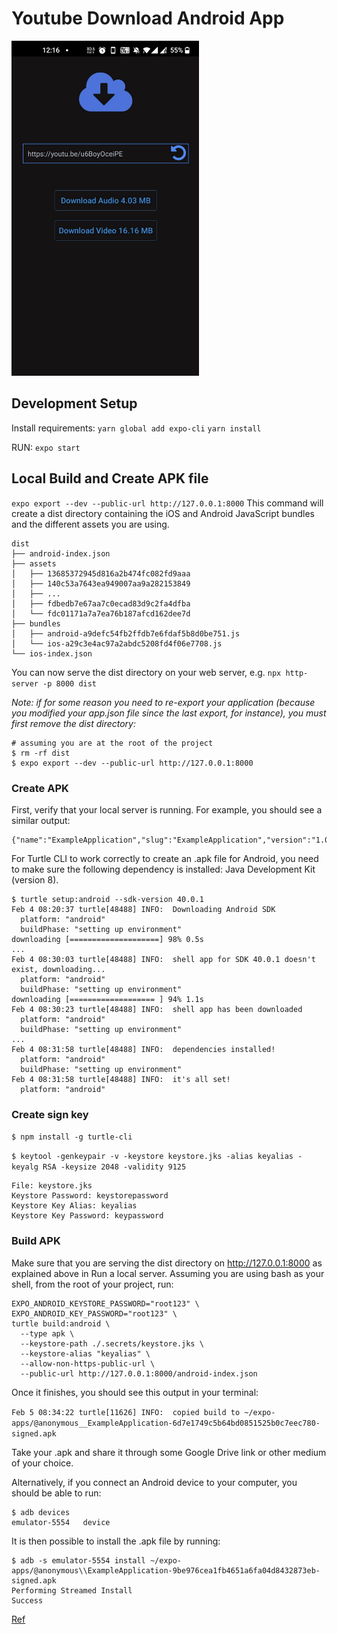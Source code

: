 # Youtube Download Android App

<img src="demo.png" alt="demo" style="width:300px;"/>

## Development Setup

Install requirements:
`yarn global add expo-cli`
`yarn install`

RUN:
`expo start`

## Local Build and Create APK file

`expo export --dev --public-url http://127.0.0.1:8000`
This command will create a dist directory containing the iOS and Android JavaScript bundles and the different assets you are using.

```
dist
├── android-index.json
├── assets
│   ├── 13685372945d816a2b474fc082fd9aaa
│   ├── 140c53a7643ea949007aa9a282153849
│   ├── ...
│   ├── fdbedb7e67aa7c0ecad83d9c2fa4dfba
│   └── fdc01171a7a7ea76b187afcd162dee7d
├── bundles
│   ├── android-a9defc54fb2ffdb7e6fdaf5b8d0be751.js
│   └── ios-a29c3e4ac97a2abdc5208fd4f06e7708.js
└── ios-index.json
```

You can now serve the dist directory on your web server, e.g.
`npx http-server -p 8000 dist`

*Note: if for some reason you need to re-export your application (because you modified your app.json file since the last export, for instance), you must first remove the dist directory:*

```
# assuming you are at the root of the project
$ rm -rf dist
$ expo export --dev --public-url http://127.0.0.1:8000
```

### Create APK

First, verify that your local server is running. For example, you should see a similar output:
```$ curl http://127.0.0.1:8000/android-index.json
{"name":"ExampleApplication","slug":"ExampleApplication","version":"1.0.0","orientation":
```

For Turtle CLI to work correctly to create an .apk file for Android, you need to make sure the following dependency is installed: Java Development Kit (version 8).

```
$ turtle setup:android --sdk-version 40.0.1
Feb 4 08:20:37 turtle[48488] INFO:  Downloading Android SDK
  platform: "android"
  buildPhase: "setting up environment"
downloading [====================] 98% 0.5s
...
Feb 4 08:30:03 turtle[48488] INFO:  shell app for SDK 40.0.1 doesn't exist, downloading...
  platform: "android"
  buildPhase: "setting up environment"
downloading [=================== ] 94% 1.1s
Feb 4 08:30:23 turtle[48488] INFO:  shell app has been downloaded
  platform: "android"
  buildPhase: "setting up environment"
...
Feb 4 08:31:58 turtle[48488] INFO:  dependencies installed!
  platform: "android"
  buildPhase: "setting up environment"
Feb 4 08:31:58 turtle[48488] INFO:  it's all set!
  platform: "android"
```

### Create sign key

`$ npm install -g turtle-cli`

`$ keytool -genkeypair -v -keystore keystore.jks -alias keyalias -keyalg RSA -keysize 2048 -validity 9125`

```
File: keystore.jks
Keystore Password: keystorepassword
Keystore Key Alias: keyalias
Keystore Key Password: keypassword
```

### Build APK

Make sure that you are serving the dist directory on http://127.0.0.1:8000 as explained above in Run a local server. Assuming you are using bash as your shell, from the root of your project, run:

```
EXPO_ANDROID_KEYSTORE_PASSWORD="root123" \
EXPO_ANDROID_KEY_PASSWORD="root123" \
turtle build:android \
  --type apk \
  --keystore-path ./.secrets/keystore.jks \
  --keystore-alias "keyalias" \
  --allow-non-https-public-url \
  --public-url http://127.0.0.1:8000/android-index.json
```


Once it finishes, you should see this output in your terminal:

`Feb 5 08:34:22 turtle[11626] INFO:  copied build to ~/expo-apps/@anonymous__ExampleApplication-6d7e1749c5b64bd0851525b0c7eec780-signed.apk`

Take your .apk and share it through some Google Drive link or other medium of your choice.

Alternatively, if you connect an Android device to your computer, you should be able to run:

```
$ adb devices
emulator-5554	device
```
It is then possible to install the .apk file by running:

```
$ adb -s emulator-5554 install ~/expo-apps/@anonymous\\ExampleApplication-9be976cea1fb4651a6fa04d8432873eb-signed.apk
Performing Streamed Install
Success
```

[Ref](https://www.robincussol.com/build-standalone-expo-apk-ipa-with-turtle-cli/#3-publish-expo-app-on-local-server)
